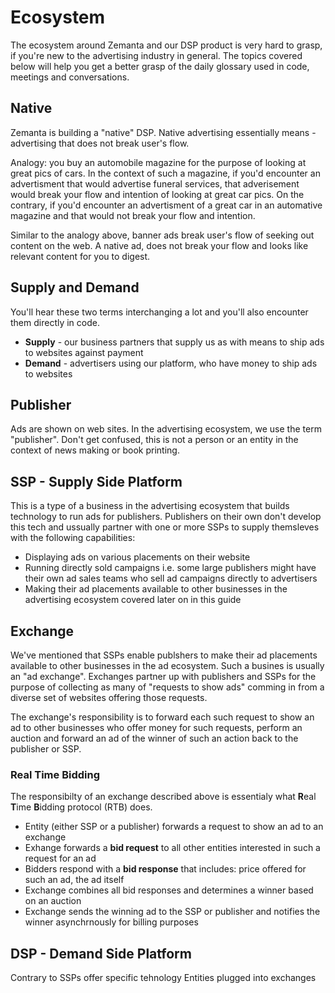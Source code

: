 # Ecosystem

The ecosystem around Zemanta and our DSP product is very hard to grasp, if you're new to the advertising industry in general. The topics covered below will help you get a better grasp of the daily glossary used in code, meetings and conversations. 

## Native

Zemanta is building a "native" DSP. Native advertising essentially means - advertising that does not break user's flow. 

Analogy: you buy an automobile magazine for the purpose of looking at great pics of cars. In the context of such a magazine, if you'd encounter an advertisment that would advertise funeral services, that adverisement would break your flow and intention of looking at great car pics. On the contrary, if you'd encounter an advertisment of a great car in an automative magazine and that would not break your flow and intention. 

Similar to the analogy above, banner ads break user's flow of seeking out content on the web. A native ad, does not break your flow and looks like relevant content for you to digest. 

## Supply and Demand

You'll hear these two terms interchanging a lot and you'll also encounter them directly in code. 

* **Supply** - our business partners that supply us as with means to ship ads to websites against payment
* **Demand** - advertisers using our platform, who have money to ship ads to websites

## Publisher

Ads are shown on web sites. In the advertising ecosystem, we use the term "publisher". Don't get confused, this is not a person or an entity in the context of news making or book printing.

## SSP - Supply Side Platform

This is a type of a business in the advertising ecosystem that builds technology to run ads for publishers. Publishers on their own don't develop this tech and ussually partner with one or more SSPs to supply themsleves with the following capabilities:

* Displaying ads on various placements on their website
* Running directly sold campaigns i.e. some large publishers might have their own ad sales teams who sell ad campaigns directly to advertisers
* Making their ad placements available to other businesses in the advertising ecosystem covered later on in this guide


## Exchange

We've mentioned that SSPs enable publshers to make their ad placements available to other businesses in the ad ecosystem. Such a busines is usually an "ad exchange". Exchanges partner up with publishers and SSPs for the purpose of collecting as many of "requests to show ads" comming in from a diverse set of websites offering those requests. 

The exchange's responsibility is to forward each such request to show an ad to other businesses who offer money for such requests, perform an auction and forward an ad of the winner of such an action back to the publisher or SSP.

### Real Time Bidding

The responsibilty of an exchange described above is essentialy what **R**eal **T**ime **B**idding protocol (RTB) does.

* Entity (either SSP or a publisher) forwards a request to show an ad to an exchange
* Exhange forwards a **bid request** to all other entities interested in such a request for an ad 
* Bidders respond with a **bid response** that includes: price offered for such an ad, the ad itself
* Exchange combines all bid responses and determines a winner based on an auction
* Exchange sends the winning ad to the SSP or publisher and notifies the winner asynchrnously for billing purposes


## DSP - Demand Side Platform

Contrary to SSPs offer specific tehnology 
Entities plugged into exchanges 





